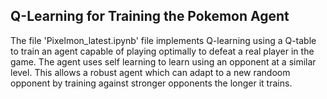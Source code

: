## Q-Learning for Training the Pokemon Agent
The file 'Pixelmon_latest.ipynb' file implements Q-learning using a Q-table to train an agent capable of playing optimally to defeat a real player in the game.
The agent uses self learning to learn using an opponent at a similar level. This allows a robust agent which can adapt to a new randoom opponent by training against 
stronger opponents the longer it trains.

